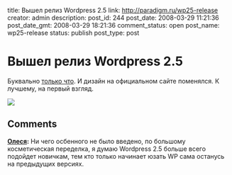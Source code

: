 title: Вышел релиз Wordpress 2.5
link: http://paradigm.ru/wp25-release
creator: admin
description: 
post_id: 244
post_date: 2008-03-29 11:21:36
post_date_gmt: 2008-03-29 18:21:36
comment_status: open
post_name: wp25-release
status: publish
post_type: post

# Вышел релиз Wordpress 2.5

Буквально [только что](http://wordpress.org/). И дизайн на официальном сайте поменялся. К лучшему, на первый взгляд.

![](/;-\)/2008/03/wporg.jpg)

## Comments

**[Олеся](#467 "2008-03-31 19:10:30"):** Ни чего осбенного не было введено, по большому косметическая переделка, я думаю Wordpress 2.5 больше всего подойдет новичкам, тем кто только начинает юзать WP сама останусь на предыдущих версиях.

